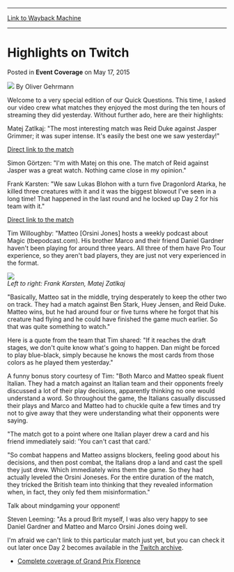 
---
[Link to Wayback Machine](https://web.archive.org/web/20150522000542/http://magic.wizards.com/en/events/coverage/gpflo15/highlights-on-twitch-2015-05-17)

[_metadata_:author]:- "Oliver Gehrmann"
[_metadata_:description]:- "Welcome to a very special edition of our Quick Questions. This time, I asked our video crew what matches they enjoyed the most during the ten hours of streaming they did yesterday. Without further ado, here are their highlights: Matej Zatlkaj: `The most interesting match was Reid Duke against Jasper Grimmer; it was super intense. It's easily the best one we saw yesterday!` Direct link to the match"
[_metadata_:generator]:- "Drupal 7 (http://drupal.org)"
[_metadata_:node]:- "389821"
[_metadata_:publish_date]:- "2015-05-17"
[_metadata_:source]:- "div-main-content"
[_metadata_:title]:- "Highlights on Twitch"
[_metadata_:wayback_capture_timestamp]:- "2015-05-22 00:05:42"
[_metadata_:wayback_raw_url]:- "https://web.archive.org/web/20150522000542id_/http://magic.wizards.com/en/events/coverage/gpflo15/highlights-on-twitch-2015-05-17"
[_metadata_:wayback_url]:- "http://magic.wizards.com/en/events/coverage/gpflo15/highlights-on-twitch-2015-05-17"
---


Highlights on Twitch
====================



 Posted in **Event Coverage**
 on May 17, 2015 






![](https://media.magic.wizards.com/styles/auth_small/public/images/person/Oliver-Gehrmann.jpg)
By Oliver Gehrmann











Welcome to a very special edition of our Quick Questions. This time, I asked our video crew what matches they enjoyed the most during the ten hours of streaming they did yesterday. Without further ado, here are their highlights:



Matej Zatlkaj: "The most interesting match was Reid Duke against Jasper Grimmer; it was super intense. It's easily the best one we saw yesterday!"



[Direct link to the match](http://www.twitch.tv/magic2/v/5089224?t=310m0s)



Simon Görtzen: "I'm with Matej on this one. The match of Reid against Jasper was a great watch. Nothing came close in my opinion."



Frank Karsten: "We saw Lukas Blohon with a turn five Dragonlord Atarka, he killed three creatures with it and it was the biggest blowout I've seen in a long time! That happened in the last round and he locked up Day 2 for his team with it."



[Direct link to the match](http://www.twitch.tv/magic2/v/5089224?t=610m0s)



Tim Willoughby: "Matteo [Orsini Jones] hosts a weekly podcast about Magic (tbepodcast.com). His brother Marco and their friend Daniel Gardner haven't been playing for around three years. All three of them have Pro Tour experience, so they aren't bad players, they are just not very experienced in the format.


![](https://media.wizards.com/2015/events/gpflo15/GPFLO15_highlights.jpg)  
*Left to right: Frank Karsten, Matej Zatlkaj*



"Basically, Matteo sat in the middle, trying desperately to keep the other two on track. They had a match against Ben Stark, Huey Jensen, and Reid Duke. Matteo wins, but he had around four or five turns where he forgot that his creature had flying and he could have finished the game much earlier. So that was quite something to watch."



Here is a quote from the team that Tim shared: "If it reaches the draft stages, we don't quite know what's going to happen. Dan might be forced to play blue-black, simply because he knows the most cards from those colors as he played them yesterday."



A funny bonus story courtesy of Tim: "Both Marco and Matteo speak fluent Italian. They had a match against an Italian team and their opponents freely discussed a lot of their play decisions, apparently thinking no one would understand a word. So throughout the game, the Italians casually discussed their plays and Marco and Matteo had to chuckle quite a few times and try not to give away that they were understanding what their opponents were saying.



"The match got to a point where one Italian player drew a card and his friend immediately said: 'You can't cast that card.'



"So combat happens and Matteo assigns blockers, feeling good about his decisions, and then post combat, the Italians drop a land and cast the spell they just drew. Which immediately wins them the game. So they had actually leveled the Orsini Joneses. For the entire duration of the match, they tricked the British team into thinking that they revealed information when, in fact, they only fed them misinformation."



Talk about mindgaming your opponent!



Steven Leeming: "As a proud Brit myself, I was also very happy to see Daniel Gardner and Matteo and Marco Orsini Jones doing well.



I'm afraid we can't link to this particular match just yet, but you can check it out later once Day 2 becomes available in the [Twitch archive](http://www.twitch.tv/magic2/profile/past_broadcasts).


* [Complete coverage of Grand Prix Florence](/node/384351)






